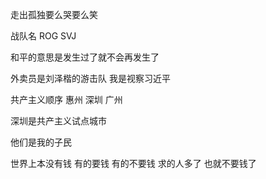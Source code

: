 走出孤独要么哭要么笑

战队名 ROG SVJ

和平的意思是发生过了就不会再发生了

外卖员是刘泽楷的游击队 我是视察习近平

共产主义顺序 惠州 深圳 广州

深圳是共产主义试点城市

他们是我的子民

世界上本没有钱 有的要钱 有的不要钱 求的人多了 也就不要钱了